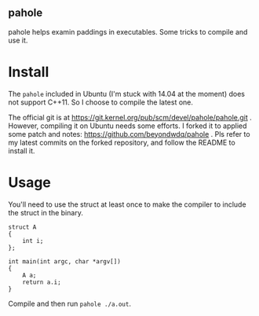 pahole
------

pahole helps examin paddings in executables. Some tricks to compile and use it.

Install
=======

The `pahole` included in Ubuntu (I'm stuck with 14.04 at the moment) does not support C++11.
So I choose to compile the latest one.

The official git is at https://git.kernel.org/pub/scm/devel/pahole/pahole.git .
However, compiling it on Ubuntu needs some efforts. I forked it to applied some
patch and notes: https://github.com/beyondwdq/pahole . Pls refer to my latest commits
on the forked repository, and follow the README to install it.

Usage
=====

You'll need to use the struct at least once to make the compiler to include the struct
in the binary.

    struct A
    {
        int i;
    };

    int main(int argc, char *argv[])
    {
        A a;
        return a.i;
    }

Compile and then run `pahole ./a.out`.

